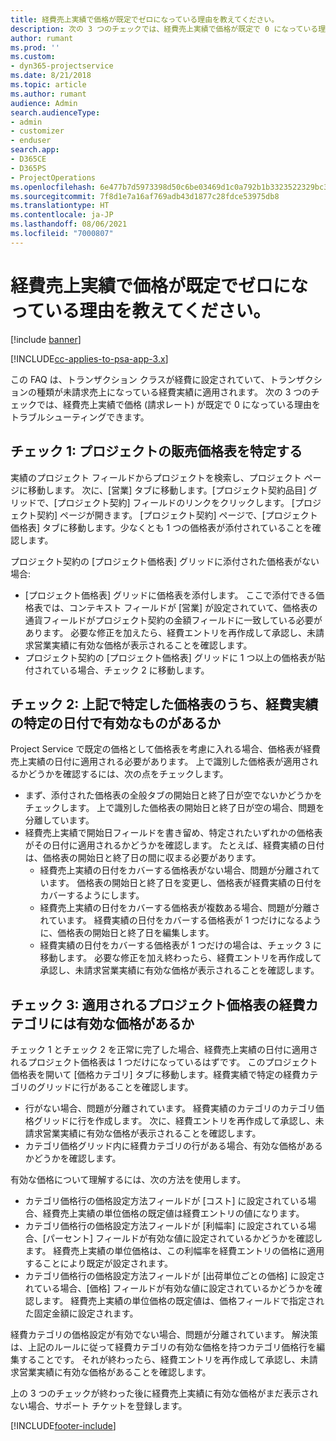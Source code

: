 ```yaml
---
title: 経費売上実績で価格が既定でゼロになっている理由を教えてください。
description: 次の 3 つのチェックでは、経費売上実績で価格が既定で 0 になっている理由をトラブルシューティングできます。
author: rumant
ms.prod: ''
ms.custom:
- dyn365-projectservice
ms.date: 8/21/2018
ms.topic: article
ms.author: rumant
audience: Admin
search.audienceType:
- admin
- customizer
- enduser
search.app:
- D365CE
- D365PS
- ProjectOperations
ms.openlocfilehash: 6e477b7d5973398d50c6be03469d1c0a792b1b3323522329bc33cba755104968
ms.sourcegitcommit: 7f8d1e7a16af769adb43d1877c28fdce53975db8
ms.translationtype: HT
ms.contentlocale: ja-JP
ms.lasthandoff: 08/06/2021
ms.locfileid: "7000807"
---
```

# <a name="why-is-the-price-defaulting-to-zero-on-expense-sales-actuals"></a>経費売上実績で価格が既定でゼロになっている理由を教えてください。

[!include [banner](../includes/psa-now-project-operations.md)]

[!INCLUDE[cc-applies-to-psa-app-3.x](../includes/cc-applies-to-psa-app-3x.md)]

この FAQ は、トランザクション クラスが経費に設定されていて、トランザクションの種類が未請求売上になっている経費実績に適用されます。 次の 3 つのチェックでは、経費売上実績で価格 (請求レート) が既定で 0 になっている理由をトラブルシューティングできます。

## <a name="check-1-identify-the-sales-price-list-for-project"></a>チェック 1: プロジェクトの販売価格表を特定する

実績のプロジェクト フィールドからプロジェクトを検索し、プロジェクト ページに移動します。 次に、[営業] タブに移動します。[プロジェクト契約品目] グリッドで、[プロジェクト契約] フィールドのリンクをクリックします。 [プロジェクト契約] ページが開きます。 [プロジェクト契約] ページで、[プロジェクト価格表] タブに移動します。少なくとも 1 つの価格表が添付されていることを確認します。

プロジェクト契約の [プロジェクト価格表] グリッドに添付された価格表がない場合:

- [プロジェクト価格表] グリッドに価格表を添付します。 ここで添付できる価格表では、コンテキスト フィールドが [営業] が設定されていて、価格表の通貨フィールドがプロジェクト契約の金額フィールドに一致している必要があります。 必要な修正を加えたら、経費エントリを再作成して承認し、未請求営業実績に有効な価格が表示されることを確認します。
- プロジェクト契約の [プロジェクト価格表] グリッドに 1 つ以上の価格表が貼付されている場合、チェック 2 に移動します。

## <a name="check-2-are-any-of-the-price-lists-identified-above-valid-for-the-specific-date-of-the-expense-actual"></a>チェック 2: 上記で特定した価格表のうち、経費実績の特定の日付で有効なものがあるか

Project Service で既定の価格として価格表を考慮に入れる場合、価格表が経費売上実績の日付に適用される必要があります。 上で識別した価格表が適用されるかどうかを確認するには、次の点をチェックします。

- まず、添付された価格表の全般タブの開始日と終了日が空でないかどうかをチェックします。 上で識別した価格表の開始日と終了日が空の場合、問題を分離しています。 
- 経費売上実績で開始日フィールドを書き留め、特定されたいずれかの価格表がその日付に適用されるかどうかを確認します。 たとえば、経費実績の日付は、価格表の開始日と終了日の間に収まる必要があります。 
    - 経費売上実績の日付をカバーする価格表がない場合、問題が分離されています。 価格表の開始日と終了日を変更し、価格表が経費実績の日付をカバーするようにします。 
    - 経費売上実績の日付をカバーする価格表が複数ある場合、問題が分離されています。 経費実績の日付をカバーする価格表が 1 つだけになるように、価格表の開始日と終了日を編集します。 
    - 経費実績の日付をカバーする価格表が 1 つだけの場合は、チェック 3 に移動します。
必要な修正を加え終わったら、経費エントリを再作成して承認し、未請求営業実績に有効な価格が表示されることを確認します。

## <a name="check-3-is-there-a-valid-price-for-the-expense-category-in-the-applicable-project-price-list"></a>チェック 3: 適用されるプロジェクト価格表の経費カテゴリには有効な価格があるか 

チェック 1 とチェック 2 を正常に完了した場合、経費売上実績の日付に適用されるプロジェクト価格表は 1 つだけになっているはずです。 このプロジェクト価格表を開いて [価格カテゴリ] タブに移動します。経費実績で特定の経費カテゴリのグリッドに行があることを確認します。
 
- 行がない場合、問題が分離されています。 経費実績のカテゴリのカテゴリ価格グリッドに行を作成します。 次に、経費エントリを再作成して承認し、未請求営業実績に有効な価格が表示されることを確認します。 
- カテゴリ価格グリッド内に経費カテゴリの行がある場合、有効な価格があるかどうかを確認します。

有効な価格について理解するには、次の方法を使用します。

- カテゴリ価格行の価格設定方法フィールドが [コスト] に設定されている場合、経費売上実績の単位価格の既定値は経費エントリの値になります。
- カテゴリ価格行の価格設定方法フィールドが [利幅率] に設定されている場合、[パーセント] フィールドが有効な値に設定されているかどうかを確認します。 経費売上実績の単位価格は、この利幅率を経費エントリの価格に適用することにより既定が設定されます。
- カテゴリ価格行の価格設定方法フィールドが [出荷単位ごとの価格] に設定されている場合、[価格] フィールドが有効な値に設定されているかどうかを確認します。 経費売上実績の単位価格の既定値は、価格フィールドで指定された固定金額に設定されます。

経費カテゴリの価格設定が有効でない場合、問題が分離されています。 解決策は、上記のルールに従って経費カテゴリの有効な価格を持つカテゴリ価格行を編集することです。 それが終わったら、経費エントリを再作成して承認し、未請求営業実績に有効な価格があることを確認します。

上の 3 つのチェックが終わった後に経費売上実績に有効な価格がまだ表示されない場合、サポート チケットを登録します。




[!INCLUDE[footer-include](../includes/footer-banner.md)]